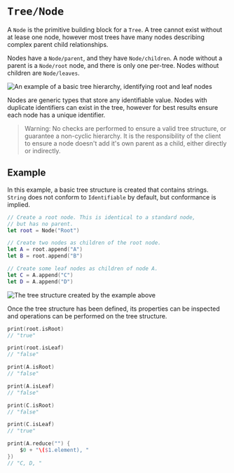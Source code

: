 # ``Tree/Node``

A ``Node`` is the primitive building block for a ``Tree``. A tree cannot exist
without at lease one node, however most trees have many nodes describing complex
parent child relationships.

Nodes have a ``Node/parent``, and they have ``Node/children``. A node without a
parent is a ``Node/root`` node, and there is only one per-tree. Nodes without
children are ``Node/leaves``.

![An example of a basic tree hierarchy, identifying root and leaf nodes](node.png)

Nodes are generic types that store any identifiable value. Nodes with duplicate
identifiers can exist in the tree, however for best results ensure each node
has a unique identifier.

> Warning: No checks are performed to ensure a valid tree structure, or
guarantee a non-cyclic hierarchy. It is the responsibility of the client to
ensure a node doesn't add it's own parent as a child, either directly or
indirectly.

## Example

In this example, a basic tree structure is created that contains strings.
`String` does not conform to `Identifiable` by default, but conformance is
implied. 

```swift
// Create a root node. This is identical to a standard node,
// but has no parent.
let root = Node("Root")

// Create two nodes as children of the root node.
let A = root.append("A")
let B = root.append("B")

// Create some leaf nodes as children of node A.
let C = A.append("C")
let D = A.append("D")
```

![The tree structure created by the example above](nodeExample.png)

Once the tree structure has been defined, its properties can be inspected and
operations can be performed on the tree structure.

```swift
print(root.isRoot)
// "true"

print(root.isLeaf)
// "false"

print(A.isRoot)
// "false"

print(A.isLeaf)
// "false"

print(C.isRoot)
// "false"

print(C.isLeaf)
// "true"

print(A.reduce("") {
    $0 + "\($1.element), "
})
// "C, D, "
```
